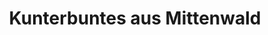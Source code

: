 ---
title: "Kunterbuntes aus Mittenwald"
url: /mittenwald/kunterbuntes-aus-mittenwald/
shop: Andenken
---